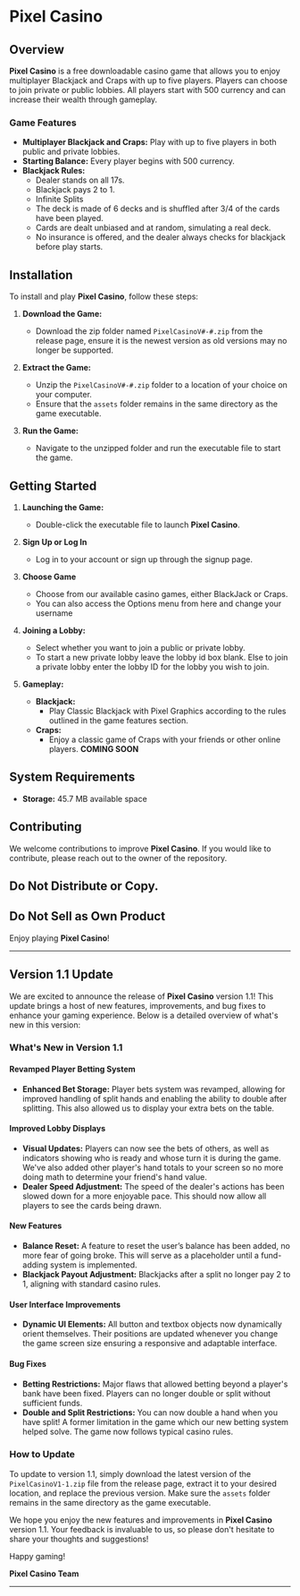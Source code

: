# Pixel Casino

## Overview

**Pixel Casino** is a free downloadable casino game that allows you to enjoy multiplayer Blackjack and Craps with up to five players. Players can choose to join private or public lobbies. All players start with 500 currency and can increase their wealth through gameplay. 

### Game Features

- **Multiplayer Blackjack and Craps:** Play with up to five players in both public and private lobbies.
- **Starting Balance:** Every player begins with 500 currency.
- **Blackjack Rules:**
  - Dealer stands on all 17s.
  - Blackjack pays 2 to 1.
  - Infinite Splits
  - The deck is made of 6 decks and is shuffled after 3/4 of the cards have been played.
  - Cards are dealt unbiased and at random, simulating a real deck.
  - No insurance is offered, and the dealer always checks for blackjack before play starts.

## Installation

To install and play **Pixel Casino**, follow these steps:

1. **Download the Game:**
   - Download the zip folder named `PixelCasinoV#-#.zip` from the release page, ensure it is the newest version as old versions may no longer be supported.

2. **Extract the Game:**
   - Unzip the `PixelCasinoV#-#.zip` folder to a location of your choice on your computer.
   - Ensure that the `assets` folder remains in the same directory as the game executable.

3. **Run the Game:**
   - Navigate to the unzipped folder and run the executable file to start the game.

## Getting Started

1. **Launching the Game:**
   - Double-click the executable file to launch **Pixel Casino**.

2. **Sign Up or Log In**
   - Log in to your account or sign up through the signup page.

3. **Choose Game**
   - Choose from our available casino games, either BlackJack or Craps.
   - You can also access the Options menu from here and change your username
   
4. **Joining a Lobby:**
   - Select whether you want to join a public or private lobby.
   - To start a new private lobby leave the lobby id box blank. Else to join a private lobby enter the lobby ID for the lobby you wish to join.

5. **Gameplay:**
   - **Blackjack:**
     - Play Classic Blackjack with Pixel Graphics according to the rules outlined in the game features section.
   - **Craps:**
     - Enjoy a classic game of Craps with your friends or other online players. **COMING SOON**

## System Requirements
- **Storage:** 45.7 MB available space

## Contributing
We welcome contributions to improve **Pixel Casino**. If you would like to contribute, please reach out to the owner of the repository.

## Do Not Distribute or Copy. 
## Do Not Sell as Own Product

Enjoy playing **Pixel Casino**!

-------------------------------------------------------------------------------------------------------------------------------------------------------------------------------------------------------------------

## Version 1.1 Update

We are excited to announce the release of **Pixel Casino** version 1.1! This update brings a host of new features, improvements, and bug fixes to enhance your gaming experience. Below is a detailed overview of what's new in this version:

### What's New in Version 1.1

#### Revamped Player Betting System
- **Enhanced Bet Storage:** Player bets system was revamped, allowing for improved handling of split hands and enabling the ability to double after splitting. This also allowed us to display your extra bets on the table.

#### Improved Lobby Displays 
- **Visual Updates:** Players can now see the bets of others, as well as indicators showing who is ready and whose turn it is during the game. We've also added other player's hand totals to your screen so no more doing math to determine your friend's hand value.
- **Dealer Speed Adjustment:** The speed of the dealer's actions has been slowed down for a more enjoyable pace. This should now allow all players to see the cards being drawn.

#### New Features
- **Balance Reset:** A feature to reset the user’s balance has been added, no more fear of going broke. This will serve as a placeholder until a fund-adding system is implemented. 
- **Blackjack Payout Adjustment:** Blackjacks after a split no longer pay 2 to 1, aligning with standard casino rules.

#### User Interface Improvements
- **Dynamic UI Elements:** All button and textbox objects now dynamically orient themselves. Their positions are updated whenever you change the game screen size ensuring a responsive and adaptable interface.


#### Bug Fixes
- **Betting Restrictions:** Major flaws that allowed betting beyond a player's bank have been fixed. Players can no longer double or split without sufficient funds. 
- **Double and Split Restrictions:** You can now double a hand when you have split! A former limitation in the game which our new betting system helped solve. The game now follows typical casino rules.

### How to Update

To update to version 1.1, simply download the latest version of the `PixelCasinoV1-1.zip` file from the release page, extract it to your desired location, and replace the previous version. Make sure the `assets` folder remains in the same directory as the game executable.

We hope you enjoy the new features and improvements in **Pixel Casino** version 1.1. Your feedback is invaluable to us, so please don't hesitate to share your thoughts and suggestions!

Happy gaming!

**Pixel Casino Team**

--------------------------------------------------------------------------------------------------------------------------------------------------------------------------------------------------------------------
